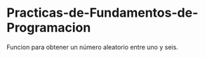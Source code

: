 # Practicas-de-Fundamentos-de-Programacion

Funcion para obtener un número aleatorio entre uno y seis.
